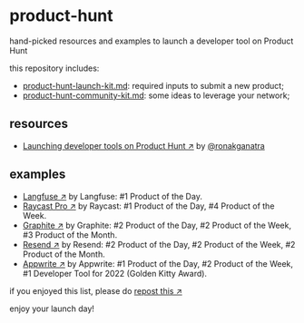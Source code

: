 # product-hunt

hand-picked resources and examples to launch a developer tool on Product Hunt

this repository includes:

- [product-hunt-launch-kit.md](https://github.com/fmerian/product-hunt/blob/main/product-hunt-launch-kit.md): required inputs to submit a new product;
- [product-hunt-community-kit.md](https://github.com/fmerian/product-hunt/blob/main/product-hunt-community-kit.md): some ideas to leverage your network;

## resources

- [Launching developer tools on Product Hunt ↗︎](https://ronakganatra.com/posts/successfully-launch-dev-tools-on-producthunt) by [@ronakganatra](https://github.com/ronakganatra)

## examples

- [Langfuse ↗︎](https://www.producthunt.com/products/langfuse#langfuse) by Langfuse: #1 Product of the Day.
- [Raycast Pro ↗︎](https://www.producthunt.com/products/raycast#raycast-pro) by Raycast: #1 Product of the Day, #4 Product of the Week.
- [Graphite ↗︎](https://www.producthunt.com/products/graphite-5#graphite-6) by Graphite: #2 Product of the Day, #2 Product of the Week, #3 Product of the Month.
- [Resend ↗︎](https://www.producthunt.com/products/resend#resend-3) by Resend: #2 Product of the Day, #2 Product of the Week, #2 Product of the Month.
-  [Appwrite ↗︎](https://www.producthunt.com/products/appwrite#appwrite-2) by Appwrite: #1 Product of the Day, #2 Product of the Week, #1 Developer Tool for 2022 (Golden Kitty Award).

if you enjoyed this list, please do [repost this ↗︎](https://twitter.com/fmerian/status/1718968543088439685)

enjoy your launch day!

